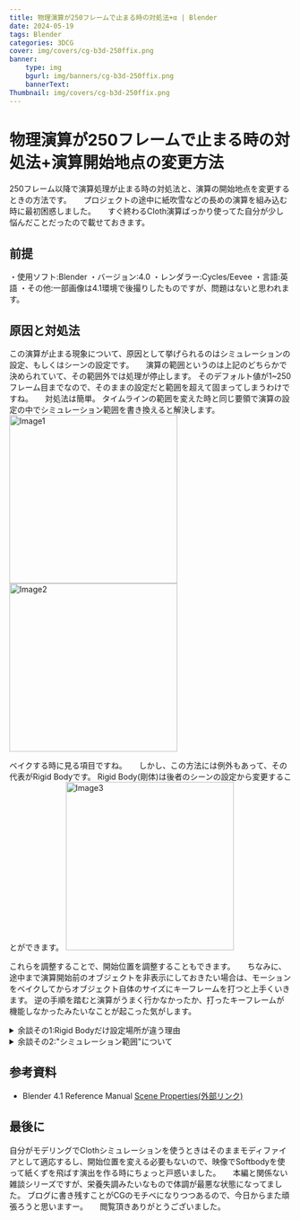 ```yaml
---
title: 物理演算が250フレームで止まる時の対処法+α | Blender
date: 2024-05-19
tags: Blender
categories: 3DCG
cover: img/covers/cg-b3d-250ffix.png
banner: 
    type: img
    bgurl: img/banners/cg-b3d-250ffix.png
    bannerText: 
Thumbnail: img/covers/cg-b3d-250ffix.png
---
```

# 物理演算が250フレームで止まる時の対処法+演算開始地点の変更方法
250フレーム以降で演算処理が止まる時の対処法と、演算の開始地点を変更するときの方法です。
　
プロジェクトの途中に紙吹雪などの長めの演算を組み込む時に最初困惑しました。
　
すぐ終わるCloth演算ばっかり使ってた自分が少し悩んだことだったので載せておきます。

## 前提
・使用ソフト:Blender
・バージョン:4.0
・レンダラー:Cycles/Eevee
・言語:英語
・その他:一部画像は4.1環境で後撮りしたものですが、問題はないと思われます。
　
## 原因と対処法
この演算が止まる現象について、原因として挙げられるのはシミュレーションの設定、もしくはシーンの設定です。
　
演算の範囲というのは上記のどちらかで決められていて、その範囲外では処理が停止します。
そのデフォルト値が1~250フレーム目までなので、そのままの設定だと範囲を超えて固まってしまうわけですね。
　
対処法は簡単。
タイムラインの範囲を変えた時と同じ要領で演算の設定の中でシミュレーション範囲を書き換えると解決します。
<img width="300" src="{% asset_path Image1.png %}" title="Image1" class="img-left" />
<img width="300" src="{% asset_path Image2.png %}" title="Image2" class="img-left" />

ベイクする時に見る項目ですね。
　
しかし、この方法には例外もあって、その代表がRigid Bodyです。
Rigid Body(剛体)は後者のシーンの設定から変更することができます。
<img width="300" src="{% asset_path Image3.jpg %}" title="Image3" class="img-left" />

これらを調整することで、開始位置を調整することもできます。
　
ちなみに、途中まで演算開始前のオブジェクトを非表示にしておきたい場合は、モーションをベイクしてからオブジェクト自体のサイズにキーフレームを打つと上手くいきます。
逆の手順を踏むと演算がうまく行かなかったか、打ったキーフレームが機能しなかったみたいなことが起こった気がします。

<dev>
<details><summary>余談その1:Rigid Bodyだけ設定場所が違う理由</summary>
"剛体"を意味するRigid Bodyですが、そもそも鋼体とは、<strong>"圧力や重力など外部の力を加えても形状を変えない理想化された物体"</strong>と定義されています。

Blenderでは、ClothやSoft Body等の形状変化を伴うシミュレーションとはカテゴライズが違うため、シミュレーションの設定＆シーンの設定で管理されています。
オブジェクト単体以上に環境に影響を与えるものですしね。

詳しくは英語ですがBlenderの[ドキュメント(外部リンク)](https://docs.blender.org/manual/en/latest/physics/rigid_body/world.html)をどうぞ。
</details>
</dev>

<dev>
<details><summary>余談その2:"シミュレーション範囲"について</summary>
シーン設定にある"Simulation Range(シミュレーション範囲)"についてですが、これはジオメトリーノードのシミュレーションノード等特殊な演算の範囲を指定するためのものみたいです。
<img width="600" src="{% asset_path Image4.png %}" title="Image4" class="img-left" />
</details>
</dev>

## 参考資料
- Blender 4.1 Reference Manual
[Scene Properties(外部リンク)](https://docs.blender.org/manual/en/latest/scene_layout/scene/properties.html)

## 最後に
自分がモデリングでClothシミュレーションを使うときはそのままモディファイアとして適応するし、開始位置を変える必要もないので、映像でSoftbodyを使って紙くずを飛ばす演出を作る時にちょっと戸惑いました。
　
本編と関係ない雑談シリーズですが、栄養失調みたいなもので体調が最悪な状態になってました。
ブログに書き残すことがCGのモチベになりつつあるので、今日からまた頑張ろうと思いますー。
　
閲覧頂きありがとうございました。